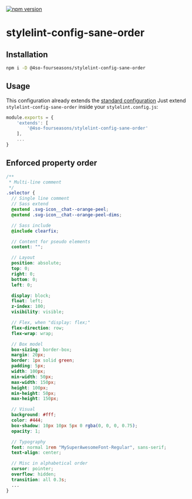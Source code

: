 [![npm version](https://badge.fury.io/js/%404so-fourseasons%2Fstylelint-config-sane-order.svg)](https://badge.fury.io/js/%404so-fourseasons%2Fstylelint-config-sane-order)<Paste>


# stylelint-config-sane-order

## Installation

```bash
npm i -D @4so-fourseasons/stylelint-config-sane-order
```

## Usage

This configuration already extends the [standard configuration](https://github.com/stylelint/stylelint-config-standard)
Just extend `stylelint-config-sane-order` inside your `stylelint.config.js`:

```js
module.exports = {
    'extends': [
        '@4so-fourseasons/stylelint-config-sane-order'
    ],
    ...
}

```


## Enforced property order

```scss
/**
 * Multi-line comment
 */
.selector {
  // Single line comment
  // Sass extend
  @extend .svg-icon__chat--orange-peel;
  @extend .svg-icon__chat--orange-peel-dims;

  // Sass include
  @include clearfix;

  // Content for pseudo elements
  content: "";

  // Layout
  position: absolute;
  top: 0;
  right: 0;
  bottom: 0;
  left: 0;

  display: block;
  float: left;
  z-index: 100;
  visibility: visible;

  // Flex, when "display: flex;"
  flex-direction: row;
  flex-wrap: wrap;

  // Box model
  box-sizing: border-box;
  margin: 20px;
  border: 1px solid green;
  padding: 5px;
  width: 100px;
  min-width: 50px;
  max-width: 150px;
  height: 100px;
  min-height: 50px;
  max-height: 150px;

  // Visual
  background: #fff;
  color: #444;
  box-shadow: 10px 10px 5px 0 rgba(0, 0, 0, 0.75);
  opacity: 1;

  // Typography
  font: normal 1rem "MySuperAwesomeFont-Regular", sans-serif;
  text-align: center;

  // Misc in alphabetical order
  cursor: pointer;
  overflow: hidden;
  transition: all 0.3s;
  ...
}

```
